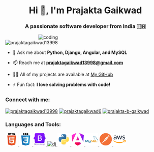 <h1 align="center">Hi 👋, I'm Prajakta Gaikwad</h1>

<h3 align="center">A passionate software developer from India 🇮🇳</h3>

<img align="right" alt="coding" width="400" src="https://user-images.githubusercontent.com/55389276/140866485-8fb1c876-9a8f-4d6a-98dc-08c4981eaf70.gif">

<p align="left"> <img src="https://komarev.com/ghpvc/?username=prajaktagaikwad13998" alt="prajaktagaikwad13998" /> </p>

- 💬 Ask me about **Python, Django, Angular, and MySQL**

- 📫 Reach me at **prajaktagaikwad13998@gmail.com**

- 👨‍💻 All of my projects are available at [My GitHub](https://github.com/prajaktagaikwad13998)

- ⚡ Fun fact: **I love solving problems with code!**

<h3 align="left">Connect with me:</h3>
<p align="left">
<a href="https://github.com/prajaktagaikwad13998" target="blank"><img align="center" src="https://cdn.jsdelivr.net/npm/simple-icons@3.0.1/icons/github.svg" alt="prajaktagaikwad13998" height="30" width="40" /></a>
<a href="https://www.hackerrank.com/prajaktagaikwad6" target="blank"><img align="center" src="https://cdn.jsdelivr.net/npm/simple-icons@3.0.1/icons/hackerrank.svg" alt="prajaktagaikwad6" height="30" width="40" /></a>
<a href="https://www.linkedin.com/in/prajakta-b-gaikwad" target="blank">
    <img align="center" src="https://raw.githubusercontent.com/rahuldkjain/github-profile-readme-generator/master/src/images/icons/Social/linked-in-alt.svg" alt="prajakta-b-gaikwad" height="30" width="40" />
</a>

</p>

<h3 align="left">Languages and Tools:</h3>
<p align="left">
    <a href="https://www.w3.org/html/" target="_blank"> <img src="https://raw.githubusercontent.com/devicons/devicon/master/icons/html5/html5-original-wordmark.svg" alt="html5" width="40" height="40"/> </a>
    <a href="https://www.w3schools.com/css/" target="_blank"> <img src="https://raw.githubusercontent.com/devicons/devicon/master/icons/css3/css3-original-wordmark.svg" alt="css3" width="40" height="40"/> </a>
    <a href="https://getbootstrap.com" target="_blank"> <img src="https://raw.githubusercontent.com/devicons/devicon/master/icons/bootstrap/bootstrap-original-wordmark.svg" alt="bootstrap" width="40" height="40"/> </a>
    <a href="https://www.djangoproject.com/" target="_blank"> <img src="https://upload.wikimedia.org/wikipedia/commons/7/75/Django_logo.svg" alt="dj" width="40" height="40" border="green" color="white"/> </a>
    <a href="https://www.python.org" target="_blank"> <img src="https://raw.githubusercontent.com/devicons/devicon/master/icons/python/python-original.svg" alt="python" width="40" height="40"/> </a>
    <a href="https://angular.io/" target="_blank"> <img src="https://raw.githubusercontent.com/devicons/devicon/master/icons/angular/angular-original.svg" alt="angular" width="40" height="40"/> </a>
    <a href="https://www.mysql.com/" target="_blank"> <img src="https://raw.githubusercontent.com/devicons/devicon/master/icons/mysql/mysql-original-wordmark.svg" alt="mysql" width="40" height="40"/> </a>
    <a href="https://www.postman.com/" target="_blank"> <img src="https://raw.githubusercontent.com/devicons/devicon/master/icons/postman/postman-original.svg" alt="postman" width="40" height="40"/> </a>
    <a href="https://aws.amazon.com/" target="_blank"> <img src="https://raw.githubusercontent.com/devicons/devicon/master/icons/amazonwebservices/amazonwebservices-original-wordmark.svg" alt="aws" width="40" height="40"/> </a>
</p>


<!--
**Prajaktagaikwad13998/Prajaktagaikwad13998** is a ✨ _special_ ✨ repository because its `README.md` (this file) appears on your GitHub profile.

Here are some ideas to get you started:

- 🔭 I’m currently working on ...
- 🌱 I’m currently learning ...
- 👯 I’m looking to collaborate on ...
- 🤔 I’m looking for help with ...
- 💬 Ask me about ...
- 📫 How to reach me: ...
- 😄 Pronouns: ...
- ⚡ Fun fact: ...
-->
